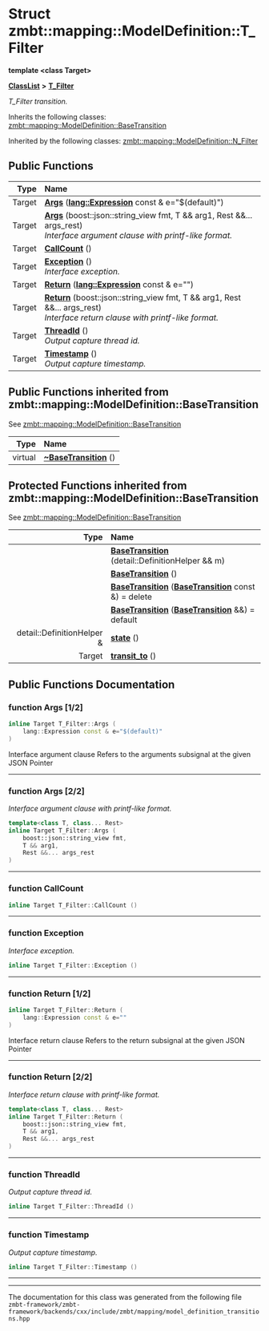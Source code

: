 

# Struct zmbt::mapping::ModelDefinition::T\_Filter

**template &lt;class Target&gt;**



[**ClassList**](annotated.md) **>** [**T\_Filter**](structzmbt_1_1mapping_1_1ModelDefinition_1_1T__Filter.md)



_T\_Filter transition._ 




Inherits the following classes: [zmbt::mapping::ModelDefinition::BaseTransition](classzmbt_1_1mapping_1_1ModelDefinition_1_1BaseTransition.md)


Inherited by the following classes: [zmbt::mapping::ModelDefinition::N\_Filter](classzmbt_1_1mapping_1_1ModelDefinition_1_1N__Filter.md)




















































## Public Functions

| Type | Name |
| ---: | :--- |
|  Target | [**Args**](#function-args-12) ([**lang::Expression**](classzmbt_1_1lang_1_1Expression.md) const & e="$(default)") <br> |
|  Target | [**Args**](#function-args-22) (boost::json::string\_view fmt, T && arg1, Rest &&... args\_rest) <br>_Interface argument clause with printf-like format._  |
|  Target | [**CallCount**](#function-callcount) () <br> |
|  Target | [**Exception**](#function-exception) () <br>_Interface exception._  |
|  Target | [**Return**](#function-return-12) ([**lang::Expression**](classzmbt_1_1lang_1_1Expression.md) const & e="") <br> |
|  Target | [**Return**](#function-return-22) (boost::json::string\_view fmt, T && arg1, Rest &&... args\_rest) <br>_Interface return clause with printf-like format._  |
|  Target | [**ThreadId**](#function-threadid) () <br>_Output capture thread id._  |
|  Target | [**Timestamp**](#function-timestamp) () <br>_Output capture timestamp._  |


## Public Functions inherited from zmbt::mapping::ModelDefinition::BaseTransition

See [zmbt::mapping::ModelDefinition::BaseTransition](classzmbt_1_1mapping_1_1ModelDefinition_1_1BaseTransition.md)

| Type | Name |
| ---: | :--- |
| virtual  | [**~BaseTransition**](classzmbt_1_1mapping_1_1ModelDefinition_1_1BaseTransition.md#function-basetransition) () <br> |
















































## Protected Functions inherited from zmbt::mapping::ModelDefinition::BaseTransition

See [zmbt::mapping::ModelDefinition::BaseTransition](classzmbt_1_1mapping_1_1ModelDefinition_1_1BaseTransition.md)

| Type | Name |
| ---: | :--- |
|   | [**BaseTransition**](classzmbt_1_1mapping_1_1ModelDefinition_1_1BaseTransition.md#function-basetransition-14) (detail::DefinitionHelper && m) <br> |
|   | [**BaseTransition**](classzmbt_1_1mapping_1_1ModelDefinition_1_1BaseTransition.md#function-basetransition-24) () <br> |
|   | [**BaseTransition**](classzmbt_1_1mapping_1_1ModelDefinition_1_1BaseTransition.md#function-basetransition-34) ([**BaseTransition**](classzmbt_1_1mapping_1_1ModelDefinition_1_1BaseTransition.md) const &) = delete<br> |
|   | [**BaseTransition**](classzmbt_1_1mapping_1_1ModelDefinition_1_1BaseTransition.md#function-basetransition-44) ([**BaseTransition**](classzmbt_1_1mapping_1_1ModelDefinition_1_1BaseTransition.md) &&) = default<br> |
|  detail::DefinitionHelper & | [**state**](classzmbt_1_1mapping_1_1ModelDefinition_1_1BaseTransition.md#function-state) () <br> |
|  Target | [**transit\_to**](classzmbt_1_1mapping_1_1ModelDefinition_1_1BaseTransition.md#function-transit_to) () <br> |






## Public Functions Documentation




### function Args [1/2]

```C++
inline Target T_Filter::Args (
    lang::Expression const & e="$(default)"
) 
```



Interface argument clause Refers to the arguments subsignal at the given JSON Pointer 


        

<hr>



### function Args [2/2]

_Interface argument clause with printf-like format._ 
```C++
template<class T, class... Rest>
inline Target T_Filter::Args (
    boost::json::string_view fmt,
    T && arg1,
    Rest &&... args_rest
) 
```




<hr>



### function CallCount 

```C++
inline Target T_Filter::CallCount () 
```




<hr>



### function Exception 

_Interface exception._ 
```C++
inline Target T_Filter::Exception () 
```




<hr>



### function Return [1/2]

```C++
inline Target T_Filter::Return (
    lang::Expression const & e=""
) 
```



Interface return clause Refers to the return subsignal at the given JSON Pointer 


        

<hr>



### function Return [2/2]

_Interface return clause with printf-like format._ 
```C++
template<class T, class... Rest>
inline Target T_Filter::Return (
    boost::json::string_view fmt,
    T && arg1,
    Rest &&... args_rest
) 
```




<hr>



### function ThreadId 

_Output capture thread id._ 
```C++
inline Target T_Filter::ThreadId () 
```




<hr>



### function Timestamp 

_Output capture timestamp._ 
```C++
inline Target T_Filter::Timestamp () 
```




<hr>

------------------------------
The documentation for this class was generated from the following file `zmbt-framework/zmbt-framework/backends/cxx/include/zmbt/mapping/model_definition_transitions.hpp`

